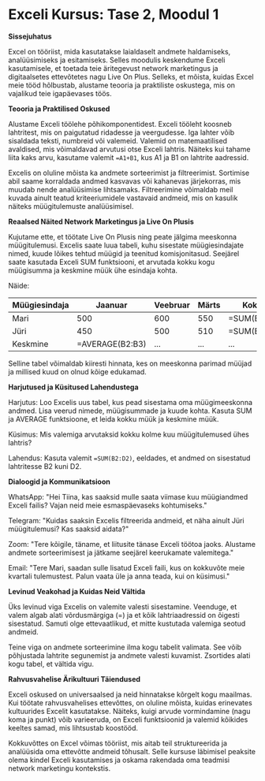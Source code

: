 # **Exceli Kursus: Tase 2, Moodul 1**

**Sissejuhatus**

Excel on tööriist, mida kasutatakse laialdaselt andmete haldamiseks, analüüsimiseks ja esitamiseks. Selles moodulis keskendume Exceli kasutamisele, et toetada teie äritegevust network marketingus ja digitaalsetes ettevõtetes nagu Live On Plus. Selleks, et mõista, kuidas Excel meie tööd hõlbustab, alustame teooria ja praktiliste oskustega, mis on vajalikud teie igapäevases töös.

**Teooria ja Praktilised Oskused**

Alustame Exceli töölehe põhikomponentidest. Exceli tööleht koosneb lahtritest, mis on paigutatud ridadesse ja veergudesse. Iga lahter võib sisaldada teksti, numbreid või valemeid. Valemid on matemaatilised avaldised, mis võimaldavad arvutusi otse Exceli lahtris. Näiteks kui tahame liita kaks arvu, kasutame valemit `=A1+B1`, kus A1 ja B1 on lahtrite aadressid.

Excelis on oluline mõista ka andmete sorteerimist ja filtreerimist. Sortimise abil saame korraldada andmed kasvavas või kahanevas järjekorras, mis muudab nende analüüsimise lihtsamaks. Filtreerimine võimaldab meil kuvada ainult teatud kriteeriumidele vastavaid andmeid, mis on kasulik näiteks müügitulemuste analüüsimisel.

**Reaalsed Näited Network Marketingus ja Live On Plusis**

Kujutame ette, et töötate Live On Plusis ning peate jälgima meeskonna müügitulemusi. Excelis saate luua tabeli, kuhu sisestate müügiesindajate nimed, kuude lõikes tehtud müügid ja teenitud komisjonitasud. Seejärel saate kasutada Exceli SUM funktsiooni, et arvutada kokku kogu müügisumma ja keskmine müük ühe esindaja kohta.

Näide:

| Müügiesindaja | Jaanuar | Veebruar | Märts | Kokku |
|---------------|---------|---------|-------|-------|
| Mari          | 500     | 600     | 550   | =SUM(B2:D2) |
| Jüri          | 450     | 500     | 510   | =SUM(B3:D3) |
| Keskmine      | =AVERAGE(B2:B3) | ...   | ...   | ...   |

Selline tabel võimaldab kiiresti hinnata, kes on meeskonna parimad müüjad ja millised kuud on olnud kõige edukamad.

**Harjutused ja Küsitused Lahendustega**

Harjutus: Loo Excelis uus tabel, kus pead sisestama oma müügimeeskonna andmed. Lisa veerud nimede, müügisummade ja kuude kohta. Kasuta SUM ja AVERAGE funktsioone, et leida kokku müük ja keskmine müük.

Küsimus: Mis valemiga arvutaksid kokku kolme kuu müügitulemused ühes lahtris?

Lahendus: Kasuta valemit `=SUM(B2:D2)`, eeldades, et andmed on sisestatud lahtritesse B2 kuni D2.

**Dialoogid ja Kommunikatsioon**

WhatsApp: "Hei Tiina, kas saaksid mulle saata viimase kuu müügiandmed Exceli failis? Vajan neid meie esmaspäevaseks kohtumiseks."

Telegram: "Kuidas saaksin Excelis filtreerida andmeid, et näha ainult Jüri müügitulemusi? Kas saaksid aidata?"

Zoom: "Tere kõigile, täname, et liitusite tänase Exceli töötoa jaoks. Alustame andmete sorteerimisest ja jätkame seejärel keerukamate valemitega."

Email: "Tere Mari, saadan sulle lisatud Exceli faili, kus on kokkuvõte meie kvartali tulemustest. Palun vaata üle ja anna teada, kui on küsimusi."

**Levinud Veakohad ja Kuidas Neid Vältida**

Üks levinud viga Excelis on valemite valesti sisestamine. Veenduge, et valem algab alati võrdusmärgiga (=) ja et kõik lahtriaadressid on õigesti sisestatud. Samuti olge ettevaatlikud, et mitte kustutada valemiga seotud andmeid.

Teine viga on andmete sorteerimine ilma kogu tabelit valimata. See võib põhjustada lahtrite segunemist ja andmete valesti kuvamist. Zsortides alati kogu tabel, et vältida vigu.

**Rahvusvahelise Ärikultuuri Täiendused**

Exceli oskused on universaalsed ja neid hinnatakse kõrgelt kogu maailmas. Kui töötate rahvusvahelises ettevõttes, on oluline mõista, kuidas erinevates kultuurides Excelit kasutatakse. Näiteks, kuigi arvude vormindamine (nagu koma ja punkt) võib varieeruda, on Exceli funktsioonid ja valemid kõikides keeltes samad, mis lihtsustab koostööd.

Kokkuvõttes on Excel võimas tööriist, mis aitab teil struktureerida ja analüüsida oma ettevõtte andmeid tõhusalt. Selle kursuse läbimisel peaksite olema kindel Exceli kasutamises ja oskama rakendada oma teadmisi network marketingu kontekstis.